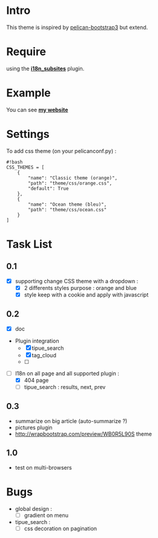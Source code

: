 # Intro

This theme is inspired by [pelican-bootstrap3](https://github.com/getpelican/pelican-themes/tree/master/pelican-bootstrap3) but extend.

# Require

using the **[i18n_subsites](https://github.com/getpelican/pelican-plugins/tree/master/i18n_subsites)** plugin.

# Example

You can see **[my website](https://mothsart.github.io/)**

# Settings

To add css theme (on your pelicanconf.py) :

    #!bash
    CSS_THEMES = [
        {
            "name": "Classic theme (orange)",
            "path": "theme/css/orange.css",
            "default": True
        },
        {
            "name": "Ocean theme (bleu)",
            "path": "theme/css/ocean.css"
        }
    ]

# Task List

## 0.1

- [x] supporting change CSS theme with a dropdown :
    - [x] 2 differents styles purpose : orange and blue
    - [x] style keep with a cookie and apply with javascript

## 0.2

- [x] doc
- Plugin integration
    - [x] tipue_search
    - [x] tag_cloud
    - [ ] 
- [ ] I18n on all page and all supported plugin :
    - [x] 404 page
    - [ ] tipue_search : results, next, prev

## 0.3

- summarize on big article (auto-summarize ?)
- pictures plugin
- http://wrapbootstrap.com/preview/WB0R5L90S theme

## 1.0

- test on multi-browsers

# Bugs

- global design :
    - [ ] gradient on menu

- tipue_search :
    - [ ] css decoration on pagination
